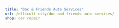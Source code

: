 ```yaml
---
title: "Doc & Friends Auto Services"
url: /ellicott-city/doc-and-friends-auto-services/
shop: car repair
---
```

